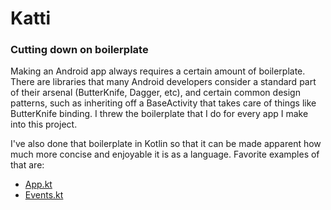 # Katti

### Cutting down on boilerplate

Making an Android app always requires a certain amount of boilerplate. There are libraries that many Android developers consider a standard part of their arsenal (ButterKnife, Dagger, etc), and certain common design patterns, such as inheriting off a BaseActivity that takes care of things like ButterKnife binding. I threw the boilerplate that I do for every app I make into this project.

I've also done that boilerplate in Kotlin so that it can be made apparent how much more concise and enjoyable it is as a language. Favorite examples of that are:

- [App.kt](app/src/main/java/com/kevinmost/katti/App.kt)
- [Events.kt](app/src/main/java/com/kevinmost/katti/event/Events.kt)